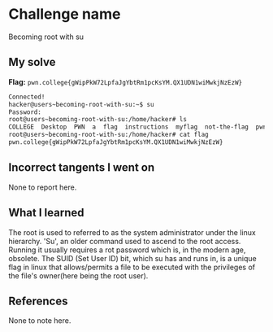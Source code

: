 # Challenge name
Becoming root with su

## My solve
**Flag:** `pwn.college{gWipPkW72LpfaJgYbtRm1pcKsYM.QX1UDN1wiMwkjNzEzW}`

```bash
Connected!                                                                        
hacker@users~becoming-root-with-su:~$ su
Password: 
root@users~becoming-root-with-su:/home/hacker# ls
COLLEGE  Desktop  PWN  a  flag  instructions  myflag  not-the-flag  pwn  stdout  the-flag
root@users~becoming-root-with-su:/home/hacker# cat flag
pwn.college{gWipPkW72LpfaJgYbtRm1pcKsYM.QX1UDN1wiMwkjNzEzW}
```

## Incorrect tangents I went on
None to report here.

## What I learned 
The root is used to referred to as the system administrator under the linux hierarchy. 'Su', an older command used to ascend to the root access. Running it usually requires a rot password which is, in the modern age, obsolete. The SUID (Set User ID) bit, which su has and runs in, is a unique flag in linux that allows/permits a file to be executed with the privileges of the file's owner(here being the root user).

## References
None to note here.
